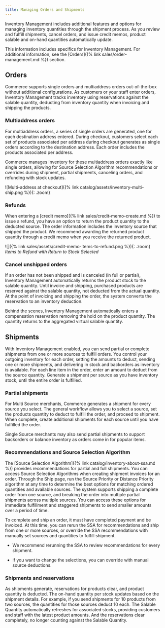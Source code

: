```yaml
---
title: Managing Orders and Shipments
---
```


Inventory Management includes additional features and options for managing inventory quantities through the shipment process. As you review and fulfill shipments, cancel orders, and issue credit memos, product salable and on-hand quantities automatically update.

This information includes specifics for Inventory Management. For additional information, see the [Orders]({% link sales/order-management.md %}) section.

## Orders

Commerce supports single orders and multiaddress orders out-of-the-box without additional configurations. As customers or your staff enter orders, Inventory Management tracks inventory using reservations against the salable quantity, deducting from inventory quantity when invoicing and shipping the products.

### Multiaddress orders

For multiaddress orders, a series of single orders are generated, one for each destination address entered. During checkout, customers select each set of products associated per address during checkout generates as single orders according to the destination address. Each order includes the products associated per address.

Commerce manages inventory for these multiaddress orders exactly like single orders, allowing for Source Selection Algorithm recommendations or overrides during shipment, partial shipments, canceling orders, and refunding with stock updates.

![Multi-address at checkout]({% link catalog/assets/inventory-multi-ship.png %}){: .zoom}

### Refunds

When entering a [credit memo]({% link sales/credit-memo-create.md %}) to issue a refund, you have an option to return the product quantity to the deducted source. The order information includes the inventory source that shipped the product. We recommend awarding the returned product quantity through a credit memo when you receive the returned product.

![]({% link sales/assets/credit-memo-items-to-refund.png %}){: .zoom}
_Items to Refund with Return to Stock Selected_

### Cancel unshipped orders

If an order has not been shipped and is canceled (in full or partial), Inventory Management automatically returns the product stock to the salable quantity. Until invoice and shipping, purchased products are reserved against the salable quantity, not deducted from the actual quantity. At the point of invoicing and shipping the order, the system converts the reservation to an inventory deduction.

Behind the scenes, Inventory Management automatically enters a compensation reservation removing the hold on the product quantity. The quantity returns to the aggregated virtual salable quantity.

## Shipments

With Inventory Management enabled, you can send partial or complete shipments from one or more sources to fulfill orders. You control your outgoing inventory for each order, setting the amounts to deduct, sending one or more shipments, and delivering in stock and backorders as inventory is available. For each line item in the order, enter an amount to deduct from the source quantity. Generate a shipment per source as you have inventory stock, until the entire order is fulfilled.

### Partial shipments

For Multi Source merchants, Commerce generates a shipment for every source you select. The general workflow allows you to select a source, set the products quantity to deduct to fulfill the order, and proceed to shipment. When complete, create additional shipments for each source until you have fulfilled the order.

Single Source merchants may also send partial shipments to support backorders or balance inventory as orders come in for popular items.

### Recommendations and Source Selection Algorithm

The [Source Selection Algorithm]({% link catalog/inventory-about-ssa.md %}) provides recommendations for partial and full shipments. You can access Source Selection Algorithms when creating shipment invoices for an order. Through the Ship page, run the Source Priority or Distance Priority algorithm at any time to determine the best options for matching ordered quantities and available sources. The system supports shipping a complete order from one source, and breaking the order into multiple partial shipments across multiple sources. You can access these options for immediate fulfillment and staggered shipments to send smaller amounts over a period of time.

To complete and ship an order, it must have completed payment and be invoiced. At this time, you can rerun the SSA for recommendations and ship from one or more sources, or override the SSA recommendations with manually set sources and quantities to fulfill shipment.

- We recommend rerunning the SSA to review recommendations for every shipment.

- If you want to change the selections, you can override with manual source deductions.

### Shipments and reservations

As shipments generate, reservations for products clear, and product quantity is deducted. The on-hand quantity per stock updates based on the shipment details. For example, if you send shipments for 10 products from two sources, the quantities for those sources deduct 10 each. The Salable Quantity automatically refreshes for associated stocks, providing customers and staff with the latest product amounts. And the reservations clear completely, no longer counting against the Salable Quantity.
